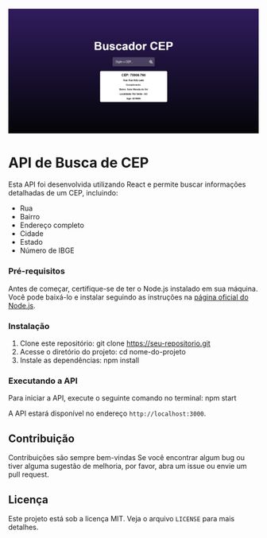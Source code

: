 ![Imagem](https://raw.githubusercontent.com/spiderbuddy411/Buscador-de-CEP/0d029a8bdd436649b6a40810a78a5b0220ce313b/img/Home%20da%20Pagina.jpg?token=GHSAT0AAAAAACSFIDXLWBDIRC65NGBVGRGUZR7ZXRA)


# API de Busca de CEP

Esta API foi desenvolvida utilizando React e permite buscar informações detalhadas de um CEP, incluindo:

- Rua
- Bairro
- Endereço completo
- Cidade
- Estado
- Número de IBGE

### Pré-requisitos

Antes de começar, certifique-se de ter o Node.js instalado em sua máquina. Você pode baixá-lo e instalar seguindo as instruções na [página oficial do Node.js](https://nodejs.org/).

### Instalação

1. Clone este repositório: git clone https://seu-repositorio.git
2. Acesse o diretório do projeto: cd nome-do-projeto
3. Instale as dependências: npm install

### Executando a API

Para iniciar a API, execute o seguinte comando no terminal: npm start

A API estará disponível no endereço `http://localhost:3000`.

## Contribuição

Contribuições são sempre bem-vindas Se você encontrar algum bug ou tiver alguma sugestão de melhoria, por favor, abra um issue ou envie um pull request.

## Licença

Este projeto está sob a licença MIT. Veja o arquivo `LICENSE` para mais detalhes.


